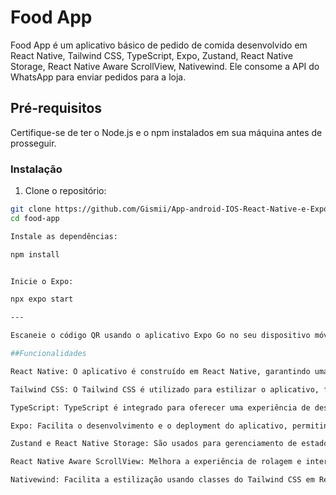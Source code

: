 # Food App

Food App é um aplicativo básico de pedido de comida desenvolvido em React Native, Tailwind CSS, TypeScript, Expo, Zustand, React Native Storage, React Native Aware ScrollView, Nativewind. Ele consome a API do WhatsApp para enviar pedidos para a loja.


## Pré-requisitos

Certifique-se de ter o Node.js e o npm instalados em sua máquina antes de prosseguir.

### Instalação 


1. Clone o repositório:

```bash
git clone https://github.com/Gismii/App-android-IOS-React-Native-e-Expo.git
cd food-app

Instale as dependências:

npm install


Inicie o Expo:

npx expo start

---

Escaneie o código QR usando o aplicativo Expo Go no seu dispositivo móvel ou execute em um emulador.

##Funcionalidades

React Native: O aplicativo é construído em React Native, garantindo uma experiência de usuário nativa em plataformas iOS e Android.

Tailwind CSS: O Tailwind CSS é utilizado para estilizar o aplicativo, facilitando a personalização e manutenção.

TypeScript: TypeScript é integrado para oferecer uma experiência de desenvolvimento mais segura e produtiva.

Expo: Facilita o desenvolvimento e o deployment do aplicativo, permitindo a visualização instantânea em dispositivos físicos ou emuladores.

Zustand e React Native Storage: São usados para gerenciamento de estado e armazenamento local.

React Native Aware ScrollView: Melhora a experiência de rolagem e interação com a interface do usuário.

Nativewind: Facilita a estilização usando classes do Tailwind CSS em React Native.


